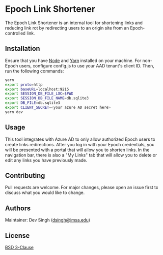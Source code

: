 # Epoch Link Shortener

The Epoch Link Shortener is an internal tool for shortening links and reducing link rot by redirecting users to an origin site from an Epoch-controlled link.

## Installation

Ensure that you have [Node](https://nodejs.org/en/) and [Yarn](https://yarnpkg.com/) installed on your machine. For non-Epoch users, configure config.js to use your AAD tenant's client ID.
Then, run the following commands:
```bash
yarn
export proto=http
export baseURL=localhost:9215
export SESSION_DB_FILE_LOC=$PWD
export SESSION_DB_FILE_NAME=db.sqlite3 
export DB_FILE=db.sqlite3
export CLIENT_SECRET=<your azure AD secret here>
yarn dev
```

## Usage

This tool integrates with Azure AD to only allow authorized Epoch users to create links redirections. After you log in with your Epoch credentials, you will be presented with a portal that will allow you to shorten links. In the navigation bar, there is also a "My Links" tab that will allow you to delete or edit any links you have previously made. 

## Contributing
Pull requests are welcome. For major changes, please open an issue first to discuss what you would like to change.

## Authors
Maintainer: Dev Singh (<dsingh@imsa.edu>)

## License
[BSD 3-Clause](https://raw.githubusercontent.com/epochml/link-shortener/master/LICENSE)
